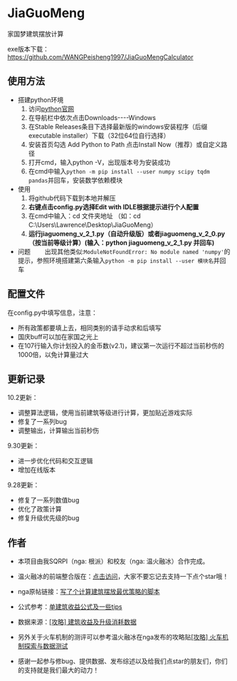 # JiaGuoMeng
家国梦建筑摆放计算

exe版本下载：https://github.com/WANGPeisheng1997/JiaGuoMengCalculator

## 使用方法

- 搭建python环境
	1. 访问[python官网](https://www.python.org/downloads/windows/)
	2. 在导航栏中依次点击Downloads----Windows
	3. 在Stable Releases条目下选择最新版的windows安装程序（后缀executable installer）下载（32位64位自行选择）
	4. 安装首页勾选 Add Python to Path 点击Install Now（推荐）或自定义路径
	5. 打开cmd，输入python -V，出现版本号为安装成功
	6. 在cmd中输入`python -m pip install --user numpy scipy tqdm pandas`并回车，安装数学依赖模块
- 使用
	1. 将github代码下载到本地并解压
	2. **右键点击config.py选择Edit with IDLE根据提示进行个人配置**
	3. 在cmd中输入：cd 文件夹地址 （如：cd C:\Users\Lawrence\Desktop\JiaGuoMeng）
	4. **运行jiaguomeng_v_2_1.py（自动升级版）或者jiaguomeng_v_2_0.py（按当前等级计算）(输入：python jiaguomeng_v_2_1.py 并回车)**
- 问题
　　出现其他类似:`ModuleNotFoundError: No module named 'numpy'`的提示，参照环境搭建第六条输入`python -m pip install --user 模块名`并回车

## 配置文件
在config.py中填写信息，注意：

- 所有政策都要填上去，相同类别的请手动求和后填写
- 国庆buff可以加在家国之光上
- 在107行输入你计划投入的金币数(v2.1)，建议第一次运行不超过当前秒伤的1000倍，以免计算量过大

## 更新记录

10.2更新：
- 调整算法逻辑，使用当前建筑等级进行计算，更加贴近游戏实际
- 修复了一系列bug
- 调整输出，计算输出当前秒伤

9.30更新：
- 进一步优化代码和交互逻辑
- 增加在线版本

9.28更新：
- 修复了一系列数值bug
- 优化了政策计算
- 修复升级优先级的bug

## 作者

- 本项目由我SQRPI（nga: 根派）和校友（nga: 温火融冰）合作完成。

- 温火融冰的前端整合版在：[点击访问](https://github.com/WANGPeisheng1997/JiaGuoMengCalculator)，大家不要忘记去支持一下点个star哦！

- nga原帖链接：[写了个计算建筑摆放最优策略的脚本](https://bbs.nga.cn/read.php?tid=18677204)

- 公式参考：[单建筑收益公式及一些tips](https://bbs.nga.cn/read.php?tid=18675554)

- 数据来源：[[攻略] 建筑收益及升级消耗数据](https://nga.178.com/read.php?tid=18741305)
- 另外关于火车机制的测评可以参考温火融冰在nga发布的攻略贴[[攻略] 火车机制探索与数据测试](https://nga.178.com/read.php?tid=18729321)
- 感谢一起参与修bug、提供数据、发布综述以及给我们点star的朋友们，你们的支持就是我们最大的动力！

